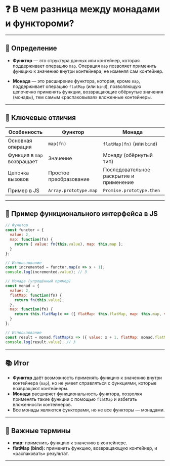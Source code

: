 # ❓ В чем разница между монадами и функтороми?

---

## 📌 Определение

- **Функтор** — это структура данных или контейнер, которая поддерживает операцию `map`. Операция `map` позволяет применить функцию к значению внутри контейнера, не изменяя сам контейнер.

- **Монада** — это расширение функтора, которая, кроме `map`, поддерживает операцию `flatMap` (или `bind`), позволяющую цепочечно применять функции, возвращающие обёрнутые значения (монады), тем самым «распаковывая» вложенные контейнеры.

---

## 🔑 Ключевые отличия

| Особенность                | Функтор                      | Монада                         |
|---------------------------|------------------------------|-------------------------------|
| Основная операция         | `map(fn)`                    | `flatMap(fn)` (или `bind`)     |
| Функция в `map` возвращает | Значение                    | Монаду (обёрнутый тип)         |
| Цепочка вызовов           | Простое преобразование       | Последовательное раскрытие и применение |
| Пример в JS               | `Array.prototype.map`        | `Promise.prototype.then`       |

---

## 🧩 Пример функционального интерфейса в JS

```js
// Функтор
const functor = {
  value: 2,
  map: function(fn) {
    return { value: fn(this.value), map: this.map };
  }
};

// Использование
const incremented = functor.map(x => x + 1);
console.log(incremented.value); // 3
```

```js
// Монада (упрощённый пример)
const monad = {
  value: 2,
  flatMap: function(fn) {
    return fn(this.value);
  },
  map: function(fn) {
    return this.flatMap(x => ({ flatMap: this.flatMap, map: this.map, value: fn(x) }));
  }
};

// Использование
const result = monad.flatMap(x => ({ value: x + 1, flatMap: monad.flatMap, map: monad.map }));
console.log(result.value); // 3
```

---

## 📚 Итог

- **Функтор** даёт возможность применять функцию к значению внутри контейнера (`map`), но не умеет справляться с функциями, которые возвращают контейнеры.
- **Монада** расширяет функциональность функтора, позволяя применять такие функции с помощью `flatMap` и избегать вложенности контейнеров.
- Все монады являются функторами, но не все функторы — монадами.

---

## 📎 Важные термины

- **map:** применить функцию к значению в контейнере.
- **flatMap (bind):** применить функцию, возвращающую контейнер, и «распаковать» результат.

---
